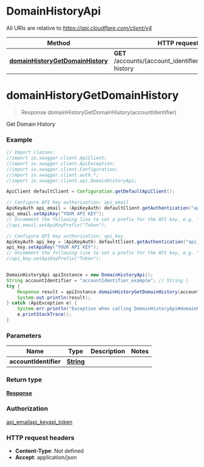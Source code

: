 # DomainHistoryApi

All URIs are relative to *https://api.cloudflare.com/client/v4*

Method | HTTP request | Description
------------- | ------------- | -------------
[**domainHistoryGetDomainHistory**](DomainHistoryApi.md#domainHistoryGetDomainHistory) | **GET** /accounts/{account_identifier}/intel/domain-history | Get Domain History

<a name="domainHistoryGetDomainHistory"></a>
# **domainHistoryGetDomainHistory**
> Response domainHistoryGetDomainHistory(accountIdentifier)

Get Domain History

### Example
```java
// Import classes:
//import io.swagger.client.ApiClient;
//import io.swagger.client.ApiException;
//import io.swagger.client.Configuration;
//import io.swagger.client.auth.*;
//import io.swagger.client.api.DomainHistoryApi;

ApiClient defaultClient = Configuration.getDefaultApiClient();

// Configure API key authorization: api_email
ApiKeyAuth api_email = (ApiKeyAuth) defaultClient.getAuthentication("api_email");
api_email.setApiKey("YOUR API KEY");
// Uncomment the following line to set a prefix for the API key, e.g. "Token" (defaults to null)
//api_email.setApiKeyPrefix("Token");

// Configure API key authorization: api_key
ApiKeyAuth api_key = (ApiKeyAuth) defaultClient.getAuthentication("api_key");
api_key.setApiKey("YOUR API KEY");
// Uncomment the following line to set a prefix for the API key, e.g. "Token" (defaults to null)
//api_key.setApiKeyPrefix("Token");


DomainHistoryApi apiInstance = new DomainHistoryApi();
String accountIdentifier = "accountIdentifier_example"; // String | 
try {
    Response result = apiInstance.domainHistoryGetDomainHistory(accountIdentifier);
    System.out.println(result);
} catch (ApiException e) {
    System.err.println("Exception when calling DomainHistoryApi#domainHistoryGetDomainHistory");
    e.printStackTrace();
}
```

### Parameters

Name | Type | Description  | Notes
------------- | ------------- | ------------- | -------------
 **accountIdentifier** | [**String**](.md)|  |

### Return type

[**Response**](Response.md)

### Authorization

[api_email](../README.md#api_email)[api_key](../README.md#api_key)[api_token](../README.md#api_token)

### HTTP request headers

 - **Content-Type**: Not defined
 - **Accept**: application/json

